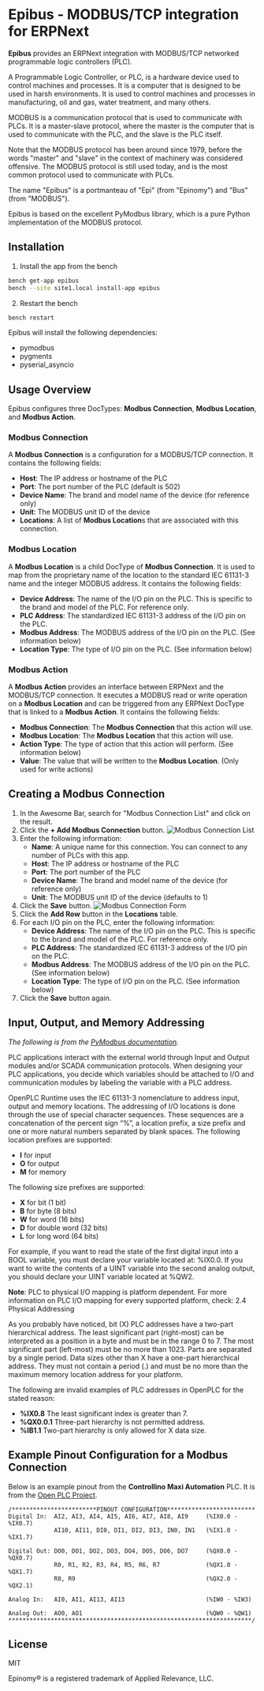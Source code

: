 # Epibus - MODBUS/TCP integration for ERPNext

**Epibus** provides an ERPNext integration with MODBUS/TCP networked programmable logic controllers (PLC).

A Programmable Logic Controller, or PLC, is a hardware device used to control machines and processes. It is a computer that is designed to be used in harsh environments. It is used to control machines and processes in manufacturing, oil and gas, water treatment, and many others.

MODBUS is a communication protocol that is used to communicate with PLCs. It is a master-slave protocol, where the master is the computer that is used to communicate with the PLC, and the slave is the PLC itself.  

Note that the MODBUS protocol has been around since 1979, before the words "master" and "slave" in the context of machinery was considered offensive. The MODBUS protocol is still used today, and is the most common protocol used to communicate with PLCs.

The name "Epibus" is a portmanteau of "Epi" (from "Epinomy") and "Bus" (from "MODBUS"). 

Epibus is based on the excellent PyModbus library, which is a pure Python implementation of the MODBUS protocol.

## Installation

1. Install the app from the bench

```bash
bench get-app epibus
bench --site site1.local install-app epibus
```

2. Restart the bench

```bash
bench restart
```

Epibus will install the following dependencies:
- pymodbus
- pygments
- pyserial_asyncio

## Usage Overview

Epibus configures three DocTypes: **Modbus Connection**, **Modbus Location**, and **Modbus Action**.

### Modbus Connection

A **Modbus Connection** is a configuration for a MODBUS/TCP connection. It contains the following fields:

- **Host**: The IP address or hostname of the PLC
- **Port**: The port number of the PLC (default is 502)
- **Device Name**: The brand and model name of the device (for reference only)
- **Unit**: The MODBUS unit ID of the device
- **Locations**: A list of **Modbus Location**s that are associated with this connection.

### Modbus Location

A **Modbus Location** is a child DocType of **Modbus Connection**. It is used to map from the proprietary name of the location to the standard IEC 61131-3 name and the integer MODBUS address. It contains the following fields:

- **Device Address**: The name of the I/O pin on the PLC. This is specific to the brand and model of the PLC. For reference only.
- **PLC Address**: The standardized IEC 61131-3 address of the I/O pin on the PLC.
- **Modbus Address**: The MODBUS address of the I/O pin on the PLC. (See information below)
- **Location Type**: The type of I/O pin on the PLC. (See information below)

### Modbus Action

A **Modbus Action** provides an interface between ERPNext and the MODBUS/TCP connection. It executes a MODBUS read or write operation on a **Modbus Location** and can be triggered from any ERPNext DocType that is linked to a **Modbus Action**. It contains the following fields:
    
- **Modbus Connection**: The **Modbus Connection** that this action will use.
- **Modbus Location**: The **Modbus Location** that this action will use.
- **Action Type**: The type of action that this action will perform. (See information below)
- **Value**: The value that will be written to the **Modbus Location**. (Only used for write actions)

## Creating a Modbus Connection

1. In the Awesome Bar, search for "Modbus Connection List" and click on the result.
2. Click the **+ Add Modbus Connection** button.
![Modbus Connection List](epibus/public/img/modbus_connection_list.png)
1. Enter the following information:
    - **Name**: A unique name for this connection. You can connect to any number of PLCs with this app.
    - **Host**: The IP address or hostname of the PLC
    - **Port**: The port number of the PLC
    - **Device Name**: The brand and model name of the device (for reference only)
    - **Unit**: The MODBUS unit ID of the device (defaults to 1)
2. Click the **Save** button.
![Modbus Connection Form](epibus/public/img/modbus_action_form.png?raw=true)
3. Click the **Add Row** button in the **Locations** table.
4. For each I/O pin on the PLC, enter the following information:
    - **Device Address**: The name of the I/O pin on the PLC. This is specific to the brand and model of the PLC. For reference only.
    - **PLC Address**: The standardized IEC 61131-3 address of the I/O pin on the PLC.
    - **Modbus Address**: The MODBUS address of the I/O pin on the PLC. (See information below)
    - **Location Type**: The type of I/O pin on the PLC. (See information below)
5. Click the **Save** button again.

## Input, Output, and Memory Addressing

*The following is from the [PyModbus documentation](https://openplcproject.com/docs/2-3-input-output-and-memory-addressing/).* 

PLC applications interact with the external world through Input and Output modules and/or SCADA communication protocols. When designing your PLC applications, you decide which variables should be attached to I/O and communication modules by labeling the variable with a PLC address.

OpenPLC Runtime uses the IEC 61131-3 nomenclature to address input, output and memory locations. The addressing of I/O locations is done through the use of special character sequences. These sequences are a concatenation of the percent sign “%”, a location prefix, a size prefix and one or more natural numbers separated by blank spaces. The following location prefixes are supported:

- **I** for input
- **O** for output
- **M** for memory

The following size prefixes are supported:

- **X** for bit (1 bit)
- **B** for byte (8 bits)
- **W** for word (16 bits)
- **D** for double word (32 bits)
- **L** for long word (64 bits)

For example, if you want to read the state of the first digital input into a BOOL variable, you must declare your variable located at: %IX0.0. If you want to write the contents of a UINT variable into the second analog output, you should declare your UINT variable located at %QW2.

**Note**: PLC to physical I/O mapping is platform dependent. For more information on PLC I/O mapping for every supported platform, check: 2.4 Physical Addressing

As you probably have noticed, bit (X) PLC addresses have a two-part hierarchical address. The least significant part (right-most) can be interpreted as a position in a byte and must be in the range 0 to 7. The most significant part (left-most) must be no more than 1023. Parts are separated by a single period. Data sizes other than X have a one-part hierarchical address. They must not contain a period (.) and must be no more than the maximum memory location address for your platform.

The following are invalid examples of PLC addresses in OpenPLC for the stated reason:

- **%IX0.8** The least significant index is greater than 7.
- **%QX0.0.1** Three-part hierarchy is not permitted address.
- **%IB1.1** Two-part hierarchy is only allowed for X data size.

## Example Pinout Configuration for a Modbus Connection
Below is an example pinout from the **Controllino Maxi Automation** PLC. It is from the 
[Open PLC Project](https://openplcproject.com/docs/2-4-physical-addressing/).

```
/************************PINOUT CONFIGURATION*************************
Digital In:  AI2, AI3, AI4, AI5, AI6, AI7, AI8, AI9     (%IX0.0 - %IX0.7)
             AI10, AI11, DI0, DI1, DI2, DI3, IN0, IN1   (%IX1.0 - %IX1.7)

Digital Out: DO0, DO1, DO2, DO3, DO4, DO5, DO6, DO7     (%QX0.0 - %QX0.7)
             R0, R1, R2, R3, R4, R5, R6, R7             (%QX1.0 - %QX1.7)
             R8, R9                                     (%QX2.0 - %QX2.1)

Analog In:   AI0, AI1, AI13, AI13                       (%IW0 - %IW3)

Analog Out:  AO0, AO1                                   (%QW0 - %QW1)
*********************************************************************/
```

## License

MIT

Epinomy&reg; is a registered trademark of Applied Relevance, LLC.